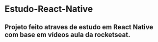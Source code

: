 # Estudo-React-Native

## Projeto feito atraves de estudo em React Native com base em vídeos aula da rocketseat.

